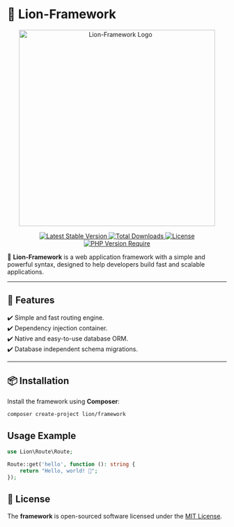 # 🦁 Lion-Framework

<p align="center">
  <a href="https://lion-client.vercel.app/" target="_blank">
    <img 
        src="https://github.com/lion-packages/framework/assets/56183278/60871c9f-1c93-4481-8c1e-d70282b33254"
        width="450" 
        alt="Lion-Framework Logo"
    >
  </a>
</p>

<p align="center">
  <a href="https://packagist.org/packages/lion/framework">
    <img src="https://poser.pugx.org/lion/framework/v" alt="Latest Stable Version">
  </a>
  <a href="https://packagist.org/packages/lion/framework">
    <img src="https://poser.pugx.org/lion/framework/downloads" alt="Total Downloads">
  </a>
  <a href="https://github.com/lion-packages/framework/blob/main/LICENSE">
    <img src="https://poser.pugx.org/lion/framework/license" alt="License">
  </a>
  <a href="https://www.php.net/">
    <img src="https://poser.pugx.org/lion/framework/require/php" alt="PHP Version Require">
  </a>
</p>

🚀 **Lion-Framework** is a web application framework with a simple and powerful syntax, designed to help developers build fast and scalable applications.

---

## 📖 Features

✔️ Simple and fast routing engine.  
✔️ Dependency injection container.  
✔️ Native and easy-to-use database ORM.  
✔️ Database independent schema migrations.  

---

## 📦 Installation

Install the framework using **Composer**:

```bash
composer create-project lion/framework
```

## Usage Example

```php
use Lion\Route\Route;

Route::get('hello', function (): string {
    return "Hello, world! 🦁";
});
```

## 📝 License

The <strong>framework</strong> is open-sourced software licensed under the [MIT License](https://github.com/lion-packages/framework/blob/main/LICENSE).
